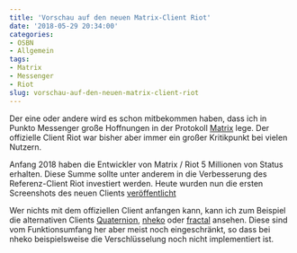 ```yaml
---
title: 'Vorschau auf den neuen Matrix-Client Riot'
date: '2018-05-29 20:34:00'
categories:
- OSBN
- Allgemein
tags:
- Matrix
- Messenger
- Riot
slug: vorschau-auf-den-neuen-matrix-client-riot
---
```

Der eine oder andere wird es schon mitbekommen haben, dass ich in Punkto Messenger große Hoffnungen in der Protokoll [Matrix](https://matrix.org) lege. Der offizielle Client Riot war bisher aber immer ein großer Kritikpunkt bei vielen Nutzern.

Anfang 2018 haben die Entwickler von Matrix / Riot 5 Millionen von Status erhalten. Diese Summe sollte unter anderem in die Verbesserung des Referenz-Client Riot investiert werden. Heute wurden nun die ersten Screenshots des neuen Clients [veröffentlicht](https://medium.com/@RiotChat/a-sneak-peek-at-a-whole-new-riot-im-1114df653782)

Wer nichts mit dem offiziellen Client anfangen kann, kann ich zum Beispiel die alternativen Clients [Quaternion](https://github.com/QMatrixClient/Quaternion), [nheko](https://github.com/mujx/nheko) oder [fractal](https://gitlab.gnome.org/World/fractal) ansehen. Diese sind vom Funktionsumfang her aber meist noch eingeschränkt, so dass bei nheko beispielsweise die Verschlüsselung noch nicht implementiert ist.